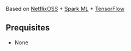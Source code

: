 Based on [NetflixOSS](https://github.com/Netflix/) + [Spark ML](http://spark.apache.org) + [TensorFlow](http://redis.io)

## Prequisites
* None


